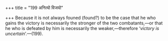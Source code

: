 +++
title = "199 अनित्यो विजयो"

+++
Because it is not always founed (found?) to be the case that he who
gains the victory is necessarily the stronger of the two combatants,—or
that he who is defeated by him is necessarily the weaker,—therefore
‘*victory is uncertain*’.—(199).


